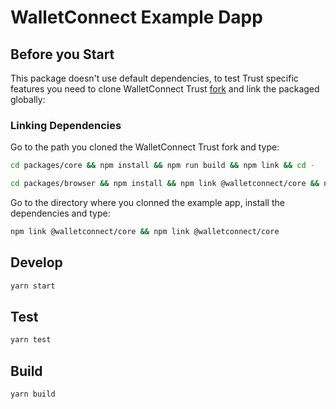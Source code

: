 # WalletConnect Example Dapp

## Before you Start
This package doesn't use default dependencies, to test Trust specific features you need
to clone WalletConnect Trust [fork](https://github.com/TrustWallet/walletconnect-monorepo)
and link the packaged globally:

### Linking Dependencies
Go to the path you cloned the WalletConnect Trust fork and type:

```bash
cd packages/core && npm install && npm run build && npm link && cd -
```

```bash
cd packages/browser && npm install && npm link @walletconnect/core && npm run build && npm link && cd -
```

Go to the directory where you clonned the example app, install the dependencies and type:

```bash
npm link @walletconnect/core && npm link @walletconnect/core
```

## Develop

```bash
yarn start
```

## Test

```bash
yarn test
```

## Build

```bash
yarn build
```
